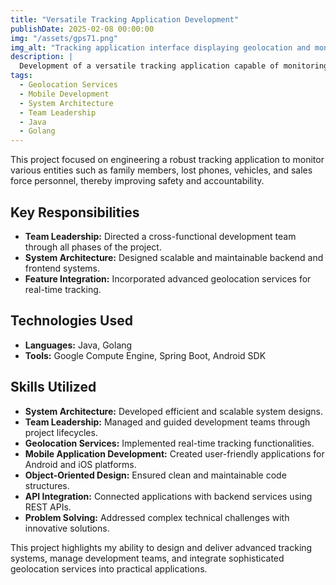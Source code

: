 ```yaml
---
title: "Versatile Tracking Application Development"
publishDate: 2025-02-08 00:00:00
img: "/assets/gps71.png"
img_alt: "Tracking application interface displaying geolocation and monitoring features."
description: |
  Development of a versatile tracking application capable of monitoring family, lost phones, vehicles, and sales force personnel, enhancing safety and accountability.
tags:
  - Geolocation Services
  - Mobile Development
  - System Architecture
  - Team Leadership
  - Java
  - Golang
---
```


This project focused on engineering a robust tracking application to monitor various entities such as family members, lost phones, vehicles, and sales force personnel, thereby improving safety and accountability.

## Key Responsibilities

- **Team Leadership:** Directed a cross-functional development team through all phases of the project.
- **System Architecture:** Designed scalable and maintainable backend and frontend systems.
- **Feature Integration:** Incorporated advanced geolocation services for real-time tracking.

## Technologies Used

- **Languages:** Java, Golang
- **Tools:** Google Compute Engine, Spring Boot, Android SDK

## Skills Utilized

- **System Architecture:** Developed efficient and scalable system designs.
- **Team Leadership:** Managed and guided development teams through project lifecycles.
- **Geolocation Services:** Implemented real-time tracking functionalities.
- **Mobile Application Development:** Created user-friendly applications for Android and iOS platforms.
- **Object-Oriented Design:** Ensured clean and maintainable code structures.
- **API Integration:** Connected applications with backend services using REST APIs.
- **Problem Solving:** Addressed complex technical challenges with innovative solutions.

This project highlights my ability to design and deliver advanced tracking systems, manage development teams, and integrate sophisticated geolocation services into practical applications.
